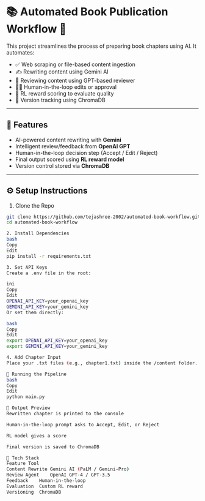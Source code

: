 # 📚 Automated Book Publication Workflow 🚀

This project streamlines the process of preparing book chapters using AI. It automates:

- ✅ Web scraping or file-based content ingestion
- ✍️ Rewriting content using Gemini AI
- 🧠 Reviewing content using GPT-based reviewer
- 🧑‍💻 Human-in-the-loop edits or approval
- 🤖 RL reward scoring to evaluate quality
- 🧠 Version tracking using ChromaDB

---

## 🌟 Features

- AI-powered content rewriting with **Gemini**
- Intelligent review/feedback from **OpenAI GPT**
- Human-in-the-loop decision step (Accept / Edit / Reject)
- Final output scored using **RL reward model**
- Version control stored via **ChromaDB**

---

## ⚙️ Setup Instructions

1. Clone the Repo

```bash
git clone https://github.com/tejashree-2002/automated-book-workflow.git
cd automated-book-workflow

2. Install Dependencies
bash
Copy
Edit
pip install -r requirements.txt

3. Set API Keys
Create a .env file in the root:

ini
Copy
Edit
OPENAI_API_KEY=your_openai_key
GEMINI_API_KEY=your_gemini_key
Or set them directly:

bash
Copy
Edit
export OPENAI_API_KEY=your_openai_key
export GEMINI_API_KEY=your_gemini_key

4. Add Chapter Input
Place your .txt files (e.g., chapter1.txt) inside the /content folder.

🚀 Running the Pipeline
bash
Copy
Edit
python main.py

📝 Output Preview
Rewritten chapter is printed to the console

Human-in-the-loop prompt asks to Accept, Edit, or Reject

RL model gives a score

Final version is saved to ChromaDB

🧠 Tech Stack
Feature	Tool
Content Rewrite	Gemini AI (PaLM / Gemini-Pro)
Review Agent	OpenAI GPT-4 / GPT-3.5
Feedback	Human-in-the-loop
Evaluation	Custom RL reward
Versioning	ChromaDB

